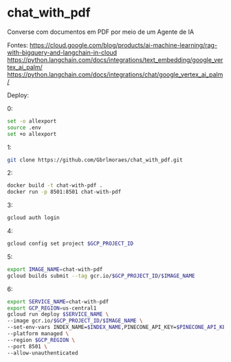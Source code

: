 # chat_with_pdf
Converse com documentos em PDF por meio de um Agente de IA

Fontes:
https://cloud.google.com/blog/products/ai-machine-learning/rag-with-bigquery-and-langchain-in-cloud
https://python.langchain.com/docs/integrations/text_embedding/google_vertex_ai_palm/
https://python.langchain.com/docs/integrations/chat/google_vertex_ai_palm/


Deploy:

0:
```bash
set -o allexport
source .env
set +o allexport
```

1:
```bash
git clone https://github.com/Gbrlmoraes/chat_with_pdf.git
```

2:
```bash
docker build -t chat-with-pdf .
docker run -p 8501:8501 chat-with-pdf
```

3:
```bash
gcloud auth login
```

4:
```bash
gcloud config set project $GCP_PROJECT_ID
```

5:
```bash
export IMAGE_NAME=chat-with-pdf
gcloud builds submit --tag gcr.io/$GCP_PROJECT_ID/$IMAGE_NAME
```

6:
```bash
export SERVICE_NAME=chat-with-pdf
export GCP_REGION=us-central1
gcloud run deploy $SERVICE_NAME \
--image gcr.io/$GCP_PROJECT_ID/$IMAGE_NAME \
--set-env-vars INDEX_NAME=$INDEX_NAME,PINECONE_API_KEY=$PINECONE_API_KEY,LANGCHAIN_TRACING_V2=$LANGCHAIN_TRACING_V2,LANGCHAIN_API_KEY=$LANGCHAIN_API_KEY,LANGCHAIN_PROJECT=$LANGCHAIN_PROJECT,LANGCHAIN_ENDPOINT=$LANGCHAIN_ENDPOINT \
--platform managed \
--region $GCP_REGION \
--port 8501 \
--allow-unauthenticated
```
